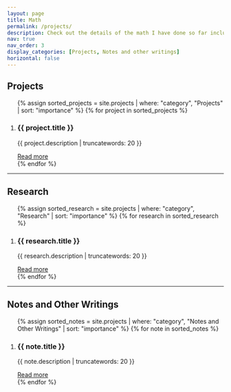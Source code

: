 ```yaml
---
layout: page
title: Math
permalink: /projects/
description: Check out the details of the math I have done so far including projects, notes and other writings.
nav: true
nav_order: 3
display_categories: [Projects, Notes and other writings]
horizontal: false
---
```

<div class="projects">

  <!-- Projects Section -->
  <h2><strong>Projects</strong></h2>
  <ol>
    {% assign sorted_projects = site.projects | where: "category", "Projects" | sort: "importance" %}
    {% for project in sorted_projects %}
      <li>
        <div class="project-item">
          <h3>{{ project.title }}</h3>
          <p>{{ project.description | truncatewords: 20 }}</p>
          <a href="{{ project.url }}" class="read-more">Read more</a>
        </div>
      </li>
    {% endfor %}
  </ol>

  <hr>

  <!-- Research Section -->
  <h2><strong>Research</strong></h2>
  <ol>
    {% assign sorted_research = site.projects | where: "category", "Research" | sort: "importance" %}
    {% for research in sorted_research %}
      <li>
        <div class="research-item">
          <h3>{{ research.title }}</h3>
          <p>{{ research.description | truncatewords: 20 }}</p>
          <a href="{{ research.url }}" class="read-more">Read more</a>
        </div>
      </li>
    {% endfor %}
  </ol>

  <hr>

  <!-- Notes and Other Writings Section -->
  <h2><strong>Notes and Other Writings</strong></h2>
  <ol>
    {% assign sorted_notes = site.projects | where: "category", "Notes and Other Writings" | sort: "importance" %}
    {% for note in sorted_notes %}
      <li>
        <div class="note-item">
          <h3>{{ note.title }}</h3>
          <p>{{ note.description | truncatewords: 20 }}</p>
          <a href="{{ note.url }}" class="read-more">Read more</a>
        </div>
      </li>
    {% endfor %}
  </ol>

</div>
